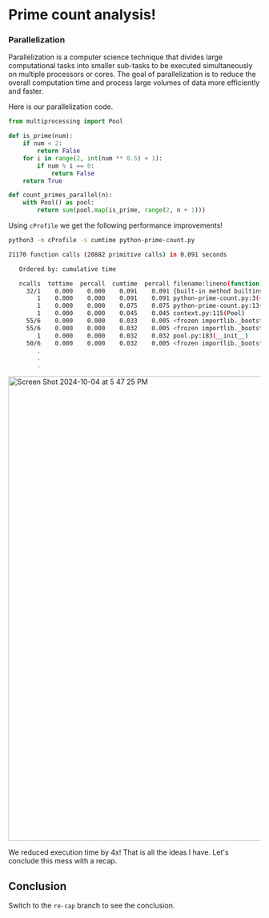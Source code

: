 # Prime count analysis!
### Parallelization

Parallelization is a computer science technique that divides large computational tasks into smaller sub-tasks to be executed simultaneously on multiple processors or cores. The goal of parallelization is to reduce the overall computation time and process large volumes of data more efficiently and faster. 

Here is our parallelization code.

```python
from multiprocessing import Pool

def is_prime(num):
    if num < 2:
        return False
    for i in range(2, int(num ** 0.5) + 1):
        if num % i == 0:
            return False
    return True

def count_primes_parallel(n):
    with Pool() as pool:
        return sum(pool.map(is_prime, range(2, n + 1)))
```

Using `cProfile` we get the following performance improvements!

```bash
python3 -m cProfile -s cumtime python-prime-count.py
```

```bash
21170 function calls (20882 primitive calls) in 0.091 seconds

   Ordered by: cumulative time

   ncalls  tottime  percall  cumtime  percall filename:lineno(function)
     32/1    0.000    0.000    0.091    0.091 {built-in method builtins.exec}
        1    0.000    0.000    0.091    0.091 python-prime-count.py:3(<module>)
        1    0.000    0.000    0.075    0.075 python-prime-count.py:13(count_primes_parallel)
        1    0.000    0.000    0.045    0.045 context.py:115(Pool)
     55/6    0.000    0.000    0.033    0.005 <frozen importlib._bootstrap>:1002(_find_and_load)
     55/6    0.000    0.000    0.032    0.005 <frozen importlib._bootstrap>:967(_find_and_load_unlocked)
        1    0.000    0.000    0.032    0.032 pool.py:183(__init__)
     50/6    0.000    0.000    0.032    0.005 <frozen importlib._bootstrap>:659(_load_unlocked)
        .
        .
        .
```

<img width="927" alt="Screen Shot 2024-10-04 at 5 47 25 PM" src="https://github.com/user-attachments/assets/d99b4e66-7078-4435-9357-cbe415433543">

We reduced execution time by 4x! That is all the ideas I have. Let's conclude this mess with a recap.

## Conclusion

Switch to the `re-cap` branch to see the conclusion.

